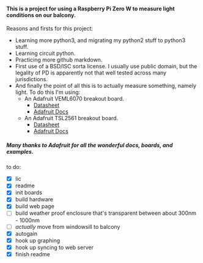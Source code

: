 #### This is a project for using a Raspberry Pi Zero W to measure light conditions on our balcony.


Reasons and firsts for this project:
* Learning more python3, and migrating my python2 stuff to python3 stuff.
* Learning circuit python.
* Practicing more github markdown.
* First use of a BSD/ISC sorta license. I usually use public domain, but the legality of PD is apparently not that well tested across many jurisdictions.
* And finally the point of all this is to actually measure something, namely light. To do this I'm using:
  * An Adafruit VEML6070 breakout board.
    * [Datasheet](https://cdn-learn.adafruit.com/assets/assets/000/032/482/original/veml6070.pdf)
    * [Adafruit Docs](https://learn.adafruit.com/adafruit-veml6070-uv-light-sensor-breakout?view=all)
  * An Adafruit TSL2561 breakout board.
    * [Datasheet](http://www.adafruit.com/datasheets/TSL2561.pdf)
    * [Adafruit Docs](https://learn.adafruit.com/tsl2561?view=all)

##### Many thanks to Adafruit for all the wonderful docs, boards, and examples.


to do:
- [x] lic
- [x] readme
- [x] init boards
- [x] build hardware
- [x] build web page
- [ ] build weather proof enclosure that's transparent between about 300nm - 1000nm
- [ ] _actually_ move from windowsill to balcony
- [x] autogain
- [x] hook up graphing
- [x] hook up syncing to web server
- [x] finish readme

